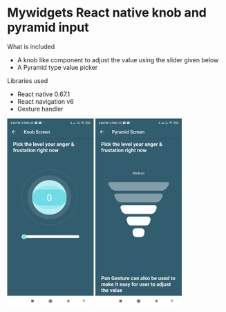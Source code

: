 # Mywidgets React native knob and pyramid input
 What is included
 * A knob like component to adjust the value using the slider given below
 * A Pyramid type value picker 

Libraries used
* React native 0.67.1
* React navigation v6
* Gesture handler

<img src="https://github.com/manjotdhiman/mywidgets/blob/main/1645274581492.jpg?raw=true" width="200"/>
<img src="https://github.com/manjotdhiman/mywidgets/blob/main/1645274581482.jpg?raw=true" width="200"/>

